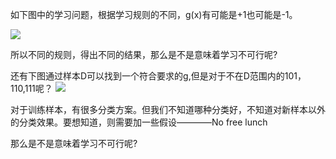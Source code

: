 如下图中的学习问题，根据学习规则的不同，g(x)有可能是+1也可能是-1。

 ![](assets/图30.jpg)

所以不同的规则，得出不同的结果，那么是不是意味着学习不可行呢?

还有下图通过样本D可以找到一个符合要求的g,但是对于不在D范围内的101，110,111呢？
![](assets/图36.PNG)

对于训练样本，有很多分类方案。但我们不知道哪种分类好，不知道对新样本以外的分类效果。要想知道，则需要加一些假设————No free lunch


那么是不是意味着学习不可行呢?

